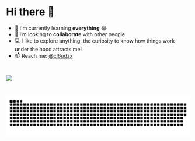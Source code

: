 
 # Hi there 👋 
 
- 🌱 I'm currently learning **everything** 😂
- :eyes: I’m looking to **collaborate** with other people
- :computer:     I like to explore anything, the curiosity to know how things work under the hood attracts me!
- 📫 Reach me: [@cl6udzx](https://www.instagram.com/cl6udzx/)

#

<div class='container'>
<img style="height: auto; width: 55%;" class="img" src="https://github-readme-stats.vercel.app/api?username=cl6udzx&show_icons=true&count_private=true&theme=codeSTACKr&hide_border=true&bg_color=0D1117"" />

#
![Snake animation](https://github.com/cl6udzx/cl6udzx/blob/output/github-contribution-grid-snake.svg)

